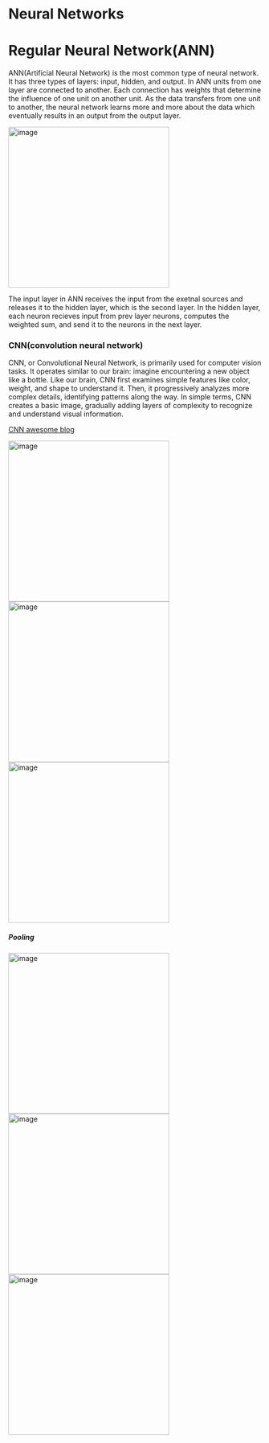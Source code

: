 # Neural Networks

# Regular Neural Network(ANN)
ANN(Artificial Neural Network) is the most common type of neural network. It has three types of layers: input, hidden, and output. In ANN
units from one layer are connected to another. Each connection has weights that determine the influence of one unit on another unit. As the data transfers from one
unit to another, the neural network learns more and more about the data which eventually results in an output from the output layer.

<img width="320" alt="image" src="https://github.com/AbdulHadi806/Machine-learning-Basic-notes/assets/113926529/47b0bfe0-9043-474a-8080-0e693ce806c7">

The input layer in ANN receives the input from the exetnal sources and releases it to the hidden layer, which is the second layer. In the hidden layer, each neuron recieves input from prev layer neurons, computes the weighted sum, and send it to the neurons in the next layer.

### CNN(convolution neural network)

CNN, or Convolutional Neural Network, is primarily used for computer vision tasks. It operates similar to our brain: imagine encountering a new object like a bottle. 
Like our brain, CNN first examines simple features like color, weight, and shape to understand it. Then, it progressively analyzes more complex details, 
identifying patterns along the way. In simple terms, CNN creates a basic image, gradually adding layers of complexity to recognize and understand visual information.

[CNN awesome blog](https://www.geeksforgeeks.org/introduction-convolution-neural-network/)

<img width="320" alt="image" src="https://github.com/AbdulHadi806/Machine-learning-Basic-notes/assets/113926529/f9ff45a7-e3c3-49bb-80b5-609eccdc5153">

<img width="320" alt="image" src="https://github.com/AbdulHadi806/Machine-learning-Basic-notes/assets/113926529/3d1eac22-1c70-4fbc-a66c-d6c936fbd598">

<img width="320" alt="image" src="https://github.com/AbdulHadi806/Machine-learning-Basic-notes/assets/113926529/edf015cd-6c30-4915-ab7e-33c46169e7f4">

##### Pooling

<img width="320" alt="image" src="https://github.com/AbdulHadi806/Machine-learning-Basic-notes/assets/113926529/637724c3-ef62-4036-91bf-a6822a432168">

<img width="320" alt="image" src="https://github.com/AbdulHadi806/Machine-learning-Basic-notes/assets/113926529/c0604d83-90dc-4ca5-9305-b0eb3eb30f80">

<img width="320" alt="image" src="https://github.com/AbdulHadi806/Machine-learning-Basic-notes/assets/113926529/1b3e03b2-eb6e-4532-825f-0dc347df9602">
